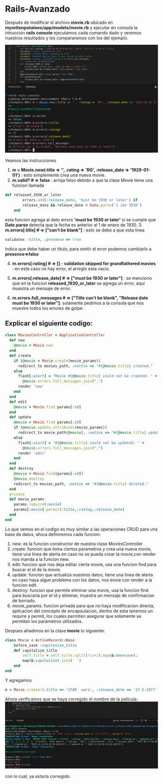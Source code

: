 # Rails-Avanzado
Después de modificar el archivo **movie.rb** ubicado en **myrottenpotatoes/app/models/movie.rb** y ejecutar en consola la intrucción **rails console**
ejecutamos cada comando dado y veremos nuestros resultados y los compararemos con los del ejemplo.

![](https://github.com/GaboYR/Rails-Avanzado/blob/main/images/cap1.png)

Veamos las instrucciones
1. **m = Movie.new(:title => '', :rating => 'RG', :release_date => '1929-01-01')** : esto simplemente crea una nueva movie.
2. **m.valid?  # => false** : arroja falso debido a que la clase Movie tiene una funcion llamada
```ruby
def released_1930_or_later
        errors.add(:release_date, 'must be 1930 or later') if
        release_date && release_date < Date.parse('1 Jan 1930')
    end
```
esta funcion agrega al dato errors **'must be 1930 or later'** si se cumple que **Date.parse** detecta que la fecha es anterior al 1 de enero de 1930. 
3. **m.errors[:title] # => ["can't be blank"]** : esto se debe a que esta linea
```ruby
validates :title, :presence => true
```
indica que debe haber un título, para omitir el error podemos cambiarlo a **presence=>false**

4. **m.errors[:rating] # => [] - validation skipped for grandfathered movies** : en este caso no hay error, el arreglo esta vacío.
   
5. **m.errors[:release_date] # => ["must be 1930 or later"]** : se menciono que en la funcion **released_1930_or_later** se agrega un error, aquí muestra un mensaje de error.
   
6. **m.errors.full_messages # => ["Title can't be blank", "Release date must be 1930 or later"]**: solamente pedimos a la consola que nos muestre todos los errores de golpe.
   
## Explicar el siguiente codigo: 
```ruby
class MoviesController < ApplicationController
  def new
    @movie = Movie.new
  end 
  def create
    if (@movie = Movie.create(movie_params))
      redirect_to movies_path, :notice => "#{@movie.title} created."
    else
      flash[:alert] = "Movie #{@movie.title} could not be created: " +
        @movie.errors.full_messages.join(",")
      render 'new'
    end
  end
  def edit
    @movie = Movie.find params[:id]
  end
  def update
    @movie = Movie.find params[:id]
    if (@movie.update_attributes(movie_params))
      redirect_to movie_path(@movie), :notice => "#{@movie.title} updated."
    else
      flash[:alert] = "#{@movie.title} could not be updated: " +
        @movie.errors.full_messages.join(",")
      render 'edit'
    end
  end
  def destroy
    @movie = Movie.find(params[:id])
    @movie.destroy
    redirect_to movies_path, :notice => "#{@movie.title} deleted."
  end
  private
  def movie_params
    params.require(:movie)
    params[:movie].permit(:title,:rating,:release_date)
  end
end
```
Lo que vemos en el codigo es muy similar a las operaciones CRUD para una base de datos, ahora definiremos cada funcion:

1. new: es la funcion constructor de nuestra clase MoviesController
2. create: funcion que toma ciertos parametros y crea una nueva movie, tiene una linea de alerta en caso no se pueda crear la movie,con render nos manda a la funcion new.
3. edit: funcion que nos deja editar cierta movie, usa una funcion find para buscar el id de la movie.
4. update: funcion que actualiza nuestros datos, tiene una linea de alerta en caso haya algun problema con los datos, nos envia con render a la funcion edit.
5. destroy: funcion que permite eliminar una movie, usa la funcion find para buscarla por el id y eliminar, muestra un mensaje de confirmacion de borrado.
6. movie_params: funcion privada para que no haya modificacion directa, aplicacion del concepto de encapsulacion, dentro de esta tenemos un require y permit, los cuales permiten asegurar
   que solamente se permitan los parametros utilizados.

Despues añadimos en la clase **movie** lo siguiente:
```ruby
class Movie < ActiveRecord::Base
    before_save :capitalize_title
    def capitalize_title
        self.title = self.title.split(/\s+/).map(&:downcase).
        map(&:capitalize).join(' ')
    end
end
```
Y agregamos 
```ruby
m = Movie.create!(:title => 'STAR  wars', :release_date => '27-5-1977', :rating => 'PG')
```
Ahora verificamos que se haya corregido el nombre de la película:
![](https://github.com/GaboYR/Rails-Avanzado/blob/main/images/cap2.png)

con lo cual, ya estaría corregido.
